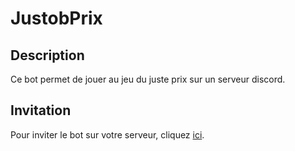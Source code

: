 # JustobPrix

## Description
Ce bot permet de jouer au jeu du juste prix sur un serveur discord.

## Invitation
Pour inviter le bot sur votre serveur, cliquez [ici](https://discord.com/api/oauth2/authorize?client_id=890073073073074176&permissions=8&scope=bot).
